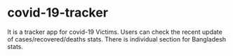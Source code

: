 # covid-19-tracker
It is a tracker app for covid-19 Victims. Users can check the recent update of cases/recovered/deaths stats. There is individual section for Bangladesh stats.
